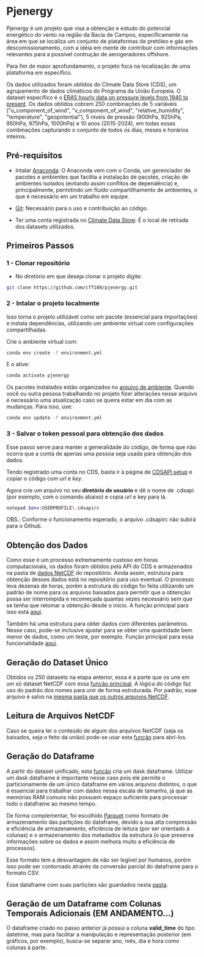 # Pjenergy

Pjenergy é um projeto que visa a obtenção e estudo do potencial energético do vento na região da Bacia de Campos, especificamente na área em que se localiza um conjunto de plataformas de pretóleo e gás em descomissionamento, com a ideia em mente de contribuir com informações relevantes para a possível contrução de aerogeradores offshore. 

Para fim de maior aprofundamento, o projeto foca na localização de uma plataforma em específico.

Os dados utilizados foram obtidos do Climate Data Store (CDS), um agrupamento de dados climáticos do Programa da União Europeia. O dataset específico é o [ERA5 hourly data on pressure levels from 1940 to present](https://cds.climate.copernicus.eu/datasets/reanalysis-era5-pressure-levels?tab=overview). Os dados obtidos cobrem 250 combinações de 5 variáveis ("u_component_of_wind", "v_component_of_wind", "relative_humidity", "temperature", "geopotential"), 5 níveis de pressão (900hPa, 925hPa, 950hPa, 975hPa, 1000hPa) e 10 anos (2015-2024), em todas essas combinações capturando o conjunto de todos os dias, meses e horários inteiros.


## Pré-requisitos

- Intalar [Anaconda](https://anaconda.org/anaconda/anaconda-navigator): O Anaconda vem com o Conda, um gerenciador de pacotes e ambientes que facilita a instalação de pacotes, criação de ambientes isolados (evitando assim conflitos de dependência) e, principalmente, permitindo um fluido compartilhamento de ambientes, o que é necessário em um trabalho em equipe.

- [Git](https://git-scm.com/downloads): Necessário para o uso e contribuição ao código.

- Ter uma conta registrada no [Climate Data Store](https://cds.climate.copernicus.eu/): É o local de retirada dos datasets utilizados.


## Primeiros Passos

### 1 - Clonar repositório

 - No diretório em que deseja clonar o projeto digite:

```bash
git clone https://github.com/cff100/pjenergy.git
```

### 2 - Intalar o projeto localmente

Isso torna o projeto utilizável como um pacote (essencial para importações) e instala dependências, utilizando um ambiente virtual com configurações compartilhadas.

Crie o ambiente virtual com:

```bash
conda env create -f environment.yml
```
E o ative:

```bash
conda activate pjenergy
```

Os pacotes instalados estão organizados no [arquivo de ambiente](environment.yml). Quando você ou outra pessoa trabalhando no projeto fizer alterações nesse arquivo é necessário uma atualização caso se queira estar em dia com as mudanças. Para isso, use:

```bash
conda env update -f environment.yml
```

### 3 - Salvar o token pessoal para obtenção dos dados

Esse passo serve para manter a generalidade do código, de forma que não ocorra que a conta de apenas uma pessoa seja usada para obtenção dos dados.

Tendo registrado uma conta no CDS, basta ir à página de [CDSAPI setup](https://cds.climate.copernicus.eu/how-to-api) e copiar o código com *url* e *key*.

Agora crie um arquivo no seu **diretório de usuário** e dê o nome de .cdsapi (por exemplo, com o comando abaixo) e copia url e key para lá.

```bash
notepad $env:USERPROFILE\.cdsapirc
```

OBS.: Conforme o funcionamento esperado, o arquivo .cdsapirc não subirá para o Github.


## Obtenção dos Dados

Como esse é um processo extremamente custoso em horas computacionais, os dados foram obtidos pela API do CDS e armazenados na pasta de [dados NetCDF](data/nc_files/) do repositório. Ainda assim, estrutura para obtenção desses dados está no repositório para uso eventual. O processo leva dezenas de horas, porém a estrutura do código foi feita utilizando um padrão de nome para os arquivos baixados para permitir que a obtenção possa ser interrompida e recomeçada quantas vezes necessário sem que se tenha que retomar a obtenção desde o início. A função principal para isso está [aqui](src/main/obtem_arquivos_nc_padrao.py). 

Também há uma estrutura para obter dados com diferentes parâmetros. Nesse caso, pode-se inclusive ajustar para se obter uma quantidade bem menor de dados, como um teste, por exemplo. Função principal para essa funcionalidade [aqui](src/main/obtem_arquivos_nc_padrao.py).


## Geração do Dataset Único

Obtidos os 250 datasets na etapa anterior, essa é a parte que os une em um só dataset NetCDF com essa [função principal](src/main/gera_dataset_unico.py). A lógica do código faz uso do padrão dos nomes para unir de forma estruturada. Por padrão, esse arquivo é salvo na [mesma pasta que os outros arquivos NetCDF](data/nc_files/).


## Leitura de Arquivos NetCDF

Caso se queira ler o conteúdo de algum dos arquivos NetCDF (seja os baixados, seja o feito da união) pode-se usar esta [função](src/obtaining_and_manipulating_data/nc_files/ler_nc.py) para abrí-los. 


## Geração do Dataframe

A partir do dataset unificado, esta [função](src/main/gera_dataframe.py) cria um dask dataframe. Utilizar um dask dataframe é importante nesse caso pois ele permite o particionamente de um único dataframe em vários arquivos distintos, o que é essencial para trabalhar com dados nessa escala de tamanho, já que as memórias RAM comuns não possuem espaço suficiente para processar todo o dataframe ao mesmo tempo.

De forma complementar, foi escolhido [Parquet](https://parquet.apache.org/) como formato de armazenamento das partições do dataframe, devido a sua alta compressão e eficiência de armazenamento, eficiência de leitura (por ser orientado à colunas) e o armazenamento dos metadados da estrutura (o que preserva informações sobre os dados e assim melhora muito a eficiência de processos). 

Esse formato tem a desvantagem de não ser legível por humanos, porém isso pode ser contornado através da conversão parcial do dataframe para o formato CSV.

Esse dataframe com suas partições são guardados nesta [pasta](data/dataframes/dataframe_primario).


## Geração de um Dataframe com Colunas Temporais Adicionais (EM ANDAMENTO...)

O dataframe criado no passo anterior já possui a coluna **valid_time** do tipo datetime, mas para facilitar a manipulação e representação posterior (em gráficos, por exemplo), busca-se separar ano, mês, dia e hora como colunas à parte.